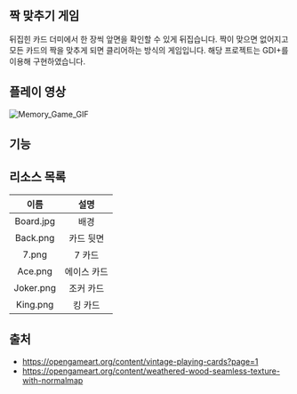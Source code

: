 ## 짝 맞추기 게임
뒤집힌 카드 더미에서 한 장씩 앞면을 확인할 수 있게 뒤집습니다. 짝이 맞으면 없어지고 모든 카드의 짝을 맞추게 되면 클리어하는 방식의 게임입니다. 해당 프로젝트는 GDI+를 이용해 구현하였습니다.

## 플레이 영상
![Memory_Game_GIF](memory.gif)

## 기능



 
<!-- ## 기획
- 카드에는 곰, 늑대, 용 세 가지 종류가 있습니다.
- 보드판에 8 x 5만큼의 카드들이 무작위로 표시됩니다.
- 한 장씩 마우스를 클릭하면 카드가 뒤집힙니다.
- 선택한 두 개의 카드가 짝이 맞으면 해당 카드는 보드에서 삭제됩니다.
- 짝이 맞지 않는 경우라면 두 개의 카드 모두 다시 뒷면으로 뒤집습니다.
- 카드를 뒤집을 때마다 우측에 클릭수가 증가합니다. -->

## 리소스 목록
|   이름    |    설명     |
| :-------: | :---------: |
| Board.jpg |    배경     |
| Back.png  |  카드 뒷면  |
|   7.png   |   7 카드    |
|  Ace.png  | 에이스 카드 |
| Joker.png |  조커 카드  |
| King.png  |   킹 카드   |


## 출처
- https://opengameart.org/content/vintage-playing-cards?page=1
- https://opengameart.org/content/weathered-wood-seamless-texture-with-normalmap
